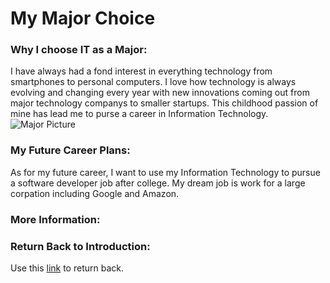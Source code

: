 # My Major Choice
### Why I choose IT as a Major:

I have always had a fond interest in everything technology from smartphones to personal computers. I love how technology is always evolving and changing every year with new innovations coming out from major technology companys to smaller startups. This childhood passion of mine has lead me to purse a career in Information Technology.
![Major Picture](https://www.google.com/url?sa=i&url=https%3A%2F%2Fthabaat.com%2Finformation-technology-it%2F&psig=AOvVaw1fWvrL5u3w2SC7OeQSmonn&ust=1678755652511000&source=images&cd=vfe&ved=0CA8QjRxqFwoTCPDiv6Ta1_0CFQAAAAAdAAAAABAE)

### My Future Career Plans:
As for my future career, I want to use my Information Technology to pursue a software developer job after college. My dream job is work for a large corpation including Google and Amazon.

### More Information:


### Return Back to Introduction:
Use this [link](README.md) to return back.



